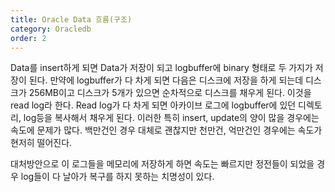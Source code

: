 ```yaml
---
title: Oracle Data 흐름(구조)
category: Oracledb
order: 2
---
```


Data를 insert하게 되면
Data가 저장이 되고 logbuffer에 binary 형태로 두 가지가 저장이 된다.
만약에 logbuffer가 다 차게 되면
다음은 디스크에 저장을 하게 되는데 
디스크가 256MB이고 디스크가 5개가 있으면 순차적으로 
디스크를 채우게 된다. 이것을 read log라 한다.
Read log가 다 차게 되면 아카이브 로그에 logbuffer에 있던 디렉토리, log등을 복사해서 채우게 된다.
이러한 특히 insert, update의 양이 많을 경우에는 속도에 문제가 많다.
백만건인 경우 대체로 괜찮지만 천만건, 억만건인 경우에는 속도가 현저히 떨어진다.

대처방안으로 이 로그들을 메모리에 저장하게 하면 속도는 빠르지만
정전들이 되었을 경우 log들이 다 날아가 복구를 하지 못하는 치명성이 있다.
